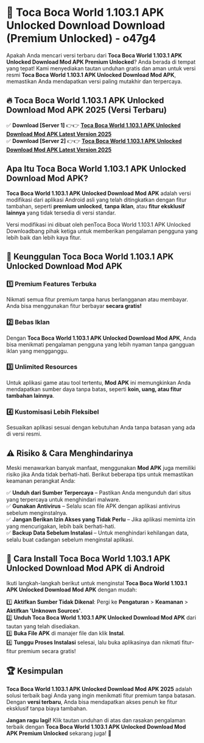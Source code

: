 # 🎯 Toca Boca World 1.103.1 APK Unlocked Download  Download (Premium Unlocked) -  o47g4

Apakah Anda mencari versi terbaru dari **Toca Boca World 1.103.1 APK Unlocked Download Mod APK Premium Unlocked**? Anda berada di tempat yang tepat! Kami menyediakan tautan unduhan gratis dan aman untuk versi resmi **Toca Boca World 1.103.1 APK Unlocked Download Mod APK**, memastikan Anda mendapatkan versi paling mutakhir dan terpercaya.

## 🔥 Toca Boca World 1.103.1 APK Unlocked Download Mod APK 2025 (Versi Terbaru)

✅ **Download [Server 1]** 👉👉 [**Toca Boca World 1.103.1 APK Unlocked Download Mod APK Latest Version 2025**](https://momento.my/?title=Toca_Boca_World_1.103.1_APK_Unlocked_Download)  
✅ **Download [Server 2]** 👉👉 [**Toca Boca World 1.103.1 APK Unlocked Download Mod APK Latest Version 2025**](https://momento.my/?title=Toca_Boca_World_1.103.1_APK_Unlocked_Download)  

## Apa Itu Toca Boca World 1.103.1 APK Unlocked Download Mod APK?

**Toca Boca World 1.103.1 APK Unlocked Download Mod APK** adalah versi modifikasi dari aplikasi Android asli yang telah ditingkatkan dengan fitur tambahan, seperti **premium unlocked**, **tanpa iklan**, atau **fitur eksklusif lainnya** yang tidak tersedia di versi standar.

Versi modifikasi ini dibuat oleh penToca Boca World 1.103.1 APK Unlocked Downloadbang pihak ketiga untuk memberikan pengalaman pengguna yang lebih baik dan lebih kaya fitur.

## 🎯 Keunggulan Toca Boca World 1.103.1 APK Unlocked Download Mod APK

### 1️⃣ Premium Features Terbuka
Nikmati semua fitur premium tanpa harus berlangganan atau membayar. Anda bisa menggunakan fitur berbayar **secara gratis!**

### 2️⃣ Bebas Iklan
Dengan **Toca Boca World 1.103.1 APK Unlocked Download Mod APK**, Anda bisa menikmati pengalaman pengguna yang lebih nyaman tanpa gangguan iklan yang mengganggu.

### 3️⃣ Unlimited Resources
Untuk aplikasi game atau tool tertentu, **Mod APK** ini memungkinkan Anda mendapatkan sumber daya tanpa batas, seperti **koin, uang, atau fitur tambahan lainnya**.

### 4️⃣ Kustomisasi Lebih Fleksibel
Sesuaikan aplikasi sesuai dengan kebutuhan Anda tanpa batasan yang ada di versi resmi.

## ⚠️ Risiko & Cara Menghindarinya

Meski menawarkan banyak manfaat, menggunakan **Mod APK** juga memiliki risiko jika Anda tidak berhati-hati. Berikut beberapa tips untuk memastikan keamanan perangkat Anda:

✅ **Unduh dari Sumber Terpercaya** – Pastikan Anda mengunduh dari situs yang terpercaya untuk menghindari malware.  
✅ **Gunakan Antivirus** – Selalu scan file APK dengan aplikasi antivirus sebelum menginstalnya.  
✅ **Jangan Berikan Izin Akses yang Tidak Perlu** – Jika aplikasi meminta izin yang mencurigakan, lebih baik berhati-hati.  
✅ **Backup Data Sebelum Instalasi** – Untuk menghindari kehilangan data, selalu buat cadangan sebelum menginstal aplikasi.

## 📌 Cara Install Toca Boca World 1.103.1 APK Unlocked Download Mod APK di Android

Ikuti langkah-langkah berikut untuk menginstal **Toca Boca World 1.103.1 APK Unlocked Download Mod APK** dengan mudah:

1️⃣ **Aktifkan Sumber Tidak Dikenal**: Pergi ke **Pengaturan** > **Keamanan** > **Aktifkan 'Unknown Sources'**.  
2️⃣ **Unduh Toca Boca World 1.103.1 APK Unlocked Download Mod APK** dari tautan yang telah disediakan.  
3️⃣ **Buka File APK** di manajer file dan klik **Instal**.  
4️⃣ **Tunggu Proses Instalasi** selesai, lalu buka aplikasinya dan nikmati fitur-fitur premium secara gratis!

## 🏆 Kesimpulan

**Toca Boca World 1.103.1 APK Unlocked Download Mod APK 2025** adalah solusi terbaik bagi Anda yang ingin menikmati fitur premium tanpa batasan. Dengan **versi terbaru**, Anda bisa mendapatkan akses penuh ke fitur eksklusif tanpa biaya tambahan.

**Jangan ragu lagi!** Klik tautan unduhan di atas dan rasakan pengalaman terbaik dengan **Toca Boca World 1.103.1 APK Unlocked Download Mod APK Premium Unlocked** sekarang juga! 🚀
